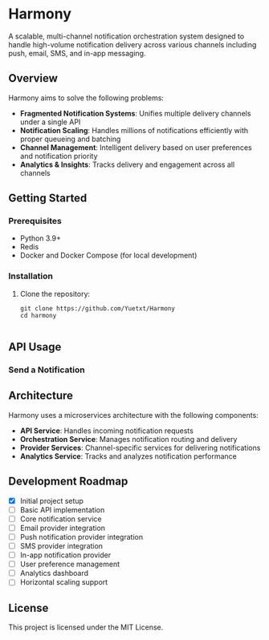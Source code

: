 # Harmony

A scalable, multi-channel notification orchestration system designed to handle high-volume notification delivery across various channels including push, email, SMS, and in-app messaging.

## Overview

Harmony aims to solve the following problems:

- **Fragmented Notification Systems**: Unifies multiple delivery channels under a single API
- **Notification Scaling**: Handles millions of notifications efficiently with proper queueing and batching
- **Channel Management**: Intelligent delivery based on user preferences and notification priority
- **Analytics & Insights**: Tracks delivery and engagement across all channels

## Getting Started

### Prerequisites

- Python 3.9+
- Redis
- Docker and Docker Compose (for local development)

### Installation

1. Clone the repository:
   ```
   git clone https://github.com/Yuetxt/Harmony
   cd harmony
   ```
   ```

## API Usage

### Send a Notification


## Architecture

Harmony uses a microservices architecture with the following components:

- **API Service**: Handles incoming notification requests
- **Orchestration Service**: Manages notification routing and delivery
- **Provider Services**: Channel-specific services for delivering notifications
- **Analytics Service**: Tracks and analyzes notification performance

## Development Roadmap

- [x] Initial project setup
- [ ] Basic API implementation
- [ ] Core notification service
- [ ] Email provider integration
- [ ] Push notification provider integration
- [ ] SMS provider integration
- [ ] In-app notification provider
- [ ] User preference management
- [ ] Analytics dashboard
- [ ] Horizontal scaling support

## License

This project is licensed under the MIT License.


